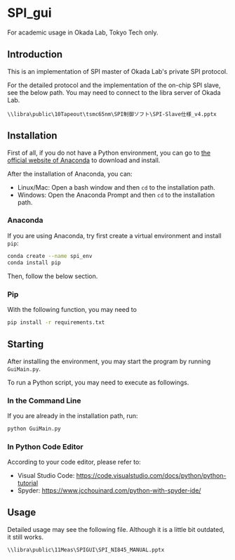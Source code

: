 # SPI_gui

For academic usage in Okada Lab, Tokyo Tech only.

## Introduction

This is an implementation of SPI master of Okada Lab's private SPI protocol.

For the detailed protocol and the implementation of the on-chip SPI slave, see the below path.
You may need to connect to the libra server of Okada Lab.

`\\libra\public\10Tapeout\tsmc65nm\SPI制御ソフト\SPI-Slave仕様_v4.pptx`

## Installation

First of all, if you do not have a Python environment, you can go to
[the official website of Anaconda](https://www.anaconda.com/products/individual)
to download and install.

After the installation of Anaconda, you can:

* Linux/Mac: Open a bash window and then `cd` to the installation path.
* Windows: Open the Anaconda Prompt and then `cd` to the installation path.

### Anaconda

If you are using Anaconda, try first create a virtual environment and install `pip`:

```bash
conda create --name spi_env
conda install pip
```

Then, follow the below section.

### Pip

With the following function, you may need to

```bash
pip install -r requirements.txt
```

## Starting

After installing the environment, you may start the program by running `GuiMain.py`.

To run a Python script, you may need to execute as followings.

### In the Command Line

If you are already in the installation path, run:

```bash
python GuiMain.py
```

### In Python Code Editor

According to your code editor, please refer to:

* Visual Studio Code: https://code.visualstudio.com/docs/python/python-tutorial
* Spyder: https://www.jcchouinard.com/python-with-spyder-ide/

## Usage

Detailed usage may see the following file. Although it is a little bit outdated,
it still works.

`\\libra\public\11Meas\SPIGUI\SPI_NI845_MANUAL.pptx`
